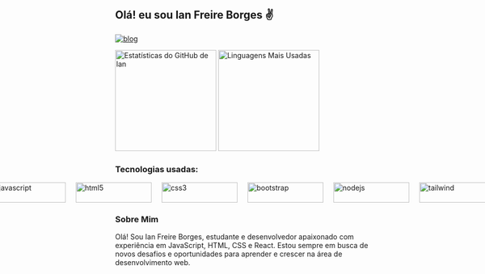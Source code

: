 ## Olá! eu sou Ian Freire Borges ✌️

[![blog](https://img.shields.io/badge/LinkedIn-0077B5?style=for-the-badge&logo=linkedin&logoColor=white)](https://www.linkedin.com/in/ian-borges-796458294/)

<div ">
<img alt="Estatísticas do GitHub de Ian" src="https://github-readme-stats.vercel.app/api?username=ian-Freire-Borges&show_icons=true&theme=dark&locale=pt-br" style="height: 200px"/>
<img alt="Linguagens Mais Usadas" src="https://github-readme-stats.vercel.app/api/top-langs/?username=ian-Freire-Borges&layout=donut&theme=dark&locale=pt-br" style="height: 200px;"/>
</div>

### Tecnologias usadas:

<div style="display: flex; margin-top: 10px; gap: 20px; justify-content: center; align-items: center">
    <img alt="react" src="https://img.shields.io/badge/react-%2320232a.svg?style=for-the-badge&logo=react&logoColor=%2361DAFB" style="width: 150px; height: 40px; object-fit: fill;"/>
    <img alt="javascript" src="https://img.shields.io/badge/javascript-%23323330.svg?style=for-the-badge&logo=javascript&logoColor=%23F7DF1E" style="width: 150px; height: 40px; object-fit: fill;"/>
    <img alt="html5" src="https://img.shields.io/badge/html5-%23E34F26.svg?style=for-the-badge&logo=html5&logoColor=white" style="width: 150px; height: 40px; object-fit: fill;"/>
    <img alt="css3" src="https://img.shields.io/badge/css3-%231572B6.svg?style=for-the-badge&logo=css3&logoColor=white" style="width: 150px; height: 40px; object-fit: fill;"/>
    <img alt="bootstrap" src="https://img.shields.io/badge/bootstrap-%23563d7c.svg?style=for-the-badge&logo=bootstrap&logoColor=white" style="width: 150px; height: 40px; object-fit: fill;"/>
    <img alt="nodejs" src="https://img.shields.io/badge/node.js-%23339933.svg?style=for-the-badge&logo=node.js&logoColor=white" style="width: 150px; height: 40px; object-fit: fill;"/>
    <img alt="tailwind" src="https://img.shields.io/badge/tailwindcss-%2338B2AC.svg?style=for-the-badge&logo=tailwind-css&logoColor=white" style="width: 150px; height: 40px; object-fit: fill;"/>
    <img alt="nextjs" src="https://img.shields.io/badge/next.js-%23000000.svg?style=for-the-badge&logo=next.js&logoColor=white" style="width: 150px; height: 40px; object-fit: fill;"/>
</div>
</div>

### Sobre Mim
Olá! Sou Ian Freire Borges, estudante e desenvolvedor apaixonado com experiência em JavaScript, HTML, CSS e React. Estou sempre em busca de novos desafios e oportunidades para aprender e crescer na área de desenvolvimento web.
